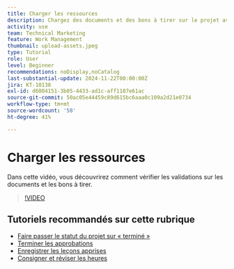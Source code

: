 ```yaml
---
title: Charger les ressources
description: Chargez des documents et des bons à tirer sur le projet avant de le fermer pour vous assurer que toutes les données pertinentes sont associées au projet.
activity: use
team: Technical Marketing
feature: Work Management
thumbnail: upload-assets.jpeg
type: Tutorial
role: User
level: Beginner
recommendations: noDisplay,noCatalog
last-substantial-update: 2024-11-22T00:00:00Z
jira: KT-10138
exl-id: d6004151-3b05-4433-ad1c-aff1187e61ac
source-git-commit: 50ac05e44459c89d615bc6aaa0c109a2d21e0734
workflow-type: tm+mt
source-wordcount: '58'
ht-degree: 41%

---
```


# Charger les ressources

Dans cette vidéo, vous découvrirez comment vérifier les validations sur les documents et les bons à tirer.

>[!VIDEO](https://video.tv.adobe.com/v/3440370/?quality=12&learn=on)

## Tutoriels recommandés sur cette rubrique

* [Faire passer le statut du projet sur « terminé »](/help/manage-work/projects/change-the-project-status.md)
* [Terminer les approbations](/help/manage-work/close-a-project/complete-approvals.md)
* [Enregistrer les leçons apprises](/help/manage-work/close-a-project/lessons-learned-from-closing-a-project.md)
* [Consigner et réviser les heures](/help/manage-work/close-a-project/log-and-review-hours.md)
